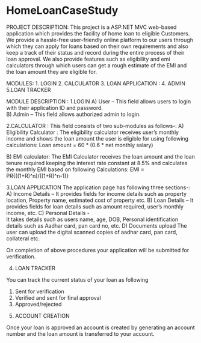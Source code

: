 # HomeLoanCaseStudy

PROJECT DESCRIPTION:
This project is a ASP.NET MVC web-based application which provides the facility of home loan to eligible Customers. We provide a hassle-free user-friendly online platform to our users through which they can apply for loans based on their own requirements and also keep a track of their status and record during the entire process of their loan approval. We also provide features such as eligibility and emi calculators through which users can get a rough estimate of the EMI and the loan amount they are eligible for.

MODULES:
    1. LOGIN 
    2. CALCULATOR
    3. LOAN APPLICATION :
    4. ADMIN
    5.LOAN TRACKER 
           
MODULE DESCRIPTION :
1.LOGIN
A)	User – This field allows users to login with their application ID and password.      
B)	Admin – This field allows authorized admin to login.

2.CALCULATOR :
This field consists of two sub-modules as follows-:
A)	Eligibility Calculator :
The eligibility calculator receives user’s monthly income and shows the loan amount the user is eligible for using following calculations:
Loan amount = 60 * (0.6 * net monthly salary) 

B)	EMI calculator: 
The EMI Calculator receives the loan amount and the loan tenure required keeping the interest rate constant at 8.5% and calculates the monthly EMI based on following Calculations:
EMI = P*R*{((1+R)^n)/((1+R)^n-1)}

3.LOAN APPLICATION
The application page has following three sections-:
A)	Income Details – 
It provides fields for income details such as property location,
Property name, estimated cost of property etc. 
B)	Loan Details – 
It provides fields for loan details such as amount required,
user’s monthly income, etc. 
C)	Personal Details -  
It takes details such as users name, age, DOB, Personal identification details such as Aadhar card, pan card no, etc.
D)	Documents upload
The user can upload the digital scanned copies of aadhar card, pan card, collateral etc.       

On completion of above procedures your application will be submitted for verification. 
 
4. LOAN TRACKER 
            
You can track the current status of your loan as following
1)	Sent for verification
2)	Verified and sent for final approval
3)	Approved/rejected           

5. ACCOUNT CREATION 
           
Once your loan is approved an account is created by generating an account number and the loan amount is transferred to your account.
